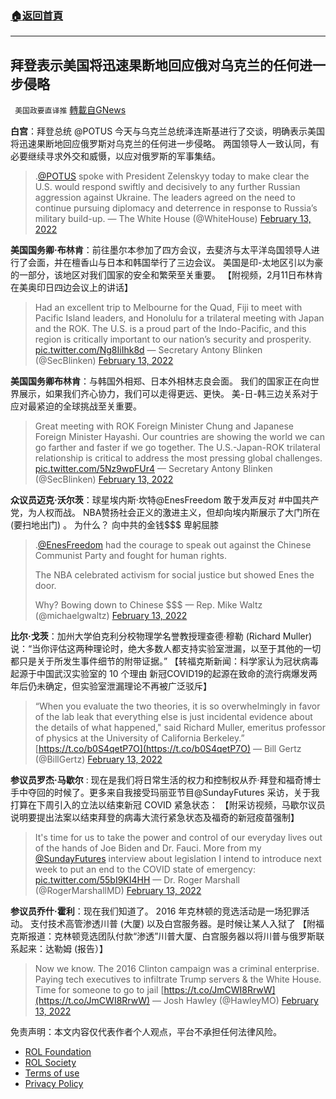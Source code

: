###  [:house:返回首頁](https://github.com/ourhimalayas/txt)
---


## 拜登表示美国将迅速果断地回应俄对乌克兰的任何进一步侵略
` 美国政要直译推` [轉載自GNews](https://gnews.org/zh-hans/2001326/)

**白宫**：拜登总统 @POTUS 今天与乌克兰总统泽连斯基进行了交谈，明确表示美国将迅速果断地回应俄罗斯对乌克兰的任何进一步侵略。 两国领导人一致认同，有必要继续寻求外交和威慑，以应对俄罗斯的军事集结。



> .[@POTUS](https://twitter.com/POTUS?ref_src=twsrc%5Etfw) spoke with President Zelenskyy today to make clear the U.S. would respond swiftly and decisively to any further Russian aggression against Ukraine. The leaders agreed on the need to continue pursuing diplomacy and deterrence in response to Russia’s military build-up.
> — The White House (@WhiteHouse) [February 13, 2022](https://twitter.com/WhiteHouse/status/1492919768290111489?ref_src=twsrc%5Etfw)



**美国国务卿·布林肯**：前往墨尔本参加了四方会议，去斐济与太平洋岛国领导人进行了会面，并在檀香山与日本和韩国举行了三边会议。 美国是印-太地区引以为豪的一部分，该地区对我们国家的安全和繁荣至关重要。
【附视频，2月11日布林肯在美奥印日四边会议上的讲话】



> Had an excellent trip to Melbourne for the Quad, Fiji to meet with Pacific Island leaders, and Honolulu for a trilateral meeting with Japan and the ROK. The U.S. is a proud part of the Indo-Pacific, and this region is critically important to our nation’s security and prosperity. [pic.twitter.com/Ng8IiIhk8d](https://t.co/Ng8IiIhk8d)
> — Secretary Antony Blinken (@SecBlinken) [February 13, 2022](https://twitter.com/SecBlinken/status/1492947628799275009?ref_src=twsrc%5Etfw)



**美国国务卿布林肯**：与韩国外相郑、日本外相林志良会面。 我们的国家正在向世界展示，如果我们齐心协力，我们可以走得更远、更快。 美-日-韩三边关系对于应对最紧迫的全球挑战至关重要。



> Great meeting with ROK Foreign Minister Chung and Japanese Foreign Minister Hayashi. Our countries are showing the world we can go farther and faster if we go together. The U.S.-Japan-ROK trilateral relationship is critical to address the most pressing global challenges. [pic.twitter.com/5Nz9wpFUr4](https://t.co/5Nz9wpFUr4)
> — Secretary Antony Blinken (@SecBlinken) [February 13, 2022](https://twitter.com/SecBlinken/status/1492848464383942658?ref_src=twsrc%5Etfw)



**众议员迈克·沃尔茨**：球星埃内斯·坎特@EnesFreedom 敢于发声反对 #中国共产党，为人权而战。
NBA赞扬社会正义的激进主义，但却向埃内斯展示了大门所在 (要扫地出门) 。
为什么？ 向中共的金钱$$$ 卑躬屈膝



> .[@EnesFreedom](https://twitter.com/EnesFreedom?ref_src=twsrc%5Etfw) had the courage to speak out against the Chinese Communist Party and fought for human rights.
> 
> The NBA celebrated activism for social justice but showed Enes the door. 
> 
> Why? Bowing down to Chinese $$$
> — Rep. Mike Waltz (@michaelgwaltz) [February 13, 2022](https://twitter.com/michaelgwaltz/status/1492910748460273665?ref_src=twsrc%5Etfw)



**比尔·戈茨**：加州大学伯克利分校物理学名誉教授理查德·穆勒 (Richard Muller) 说：“当你评估这两种理论时，绝大多数人都支持实验室泄漏，以至于其他的一切都只是关于所发生事件细节的附带证据。”
【转福克斯新闻：科学家认为冠状病毒起源于中国武汉实验室的 10 个理由
新冠COVID19的起源在致命的流行病爆发两年后仍未确定，但实验室泄漏理论不再被广泛驳斥】



> “When you evaluate the two theories, it is so overwhelmingly in favor of the lab leak that everything else is just incidental evidence about the details of what happened," said Richard Muller, emeritus professor of physics at the University of California Berkeley.” [https://t.co/b0S4qetP7O](https://t.co/b0S4qetP7O)
> — Bill Gertz (@BillGertz) [February 13, 2022](https://twitter.com/BillGertz/status/1492887227537391618?ref_src=twsrc%5Etfw)



**参议员罗杰·马歇尔** : 现在是我们将日常生活的权力和控制权从乔·拜登和福奇博士手中夺回的时候了。更多来自我接受玛丽亚节目@SundayFutures 采访，关于我打算在下周引入的立法以结束新冠 COVID 紧急状态：
【附采访视频，马歇尔议员说明要提出法案以结束拜登的病毒大流行紧急状态及福奇的新冠疫苗强制】



> It's time for us to take the power and control of our everyday lives out of the hands of Joe Biden and Dr. Fauci. More from my [@SundayFutures](https://twitter.com/SundayFutures?ref_src=twsrc%5Etfw) interview about legislation I intend to introduce next week to put an end to the COVID state of emergency: [pic.twitter.com/55bI9KI4HH](https://t.co/55bI9KI4HH)
> — Dr. Roger Marshall (@RogerMarshallMD) [February 13, 2022](https://twitter.com/RogerMarshallMD/status/1492907226390011910?ref_src=twsrc%5Etfw)



**参议员乔什·霍利**：现在我们知道了。 2016 年克林顿的竞选活动是一场犯罪活动。 支付技术高管渗透川普 (大厦) 以及白宫服务器。是时候让某人入狱了
【附福克斯报道：克林顿竞选团队付款“渗透”川普大厦、白宫服务器以将川普与俄罗斯联系起来：达勒姆 (报告）】



> Now we know. The 2016 Clinton campaign was a criminal enterprise. Paying tech executives to infiltrate Trump servers & the White House. Time for someone to go to jail [https://t.co/JmCWI8RrwW](https://t.co/JmCWI8RrwW)
> — Josh Hawley (@HawleyMO) [February 13, 2022](https://twitter.com/HawleyMO/status/1492659767508148225?ref_src=twsrc%5Etfw)



 

免责声明：本文内容仅代表作者个人观点，平台不承担任何法律风险。

- [ROL Foundation](https://rolfoundation.org/)
- [ROL Society](https://rolsociety.org/)
- [Terms of use](https://gnews.org/terms-of-use-3/)
- [Privacy Policy](https://gnews.org/privacy-policy/)
